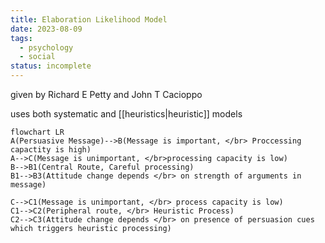 ```yaml
---
title: Elaboration Likelihood Model
date: 2023-08-09
tags:
  - psychology
  - social
status: incomplete
---
```

given by Richard E Petty and John T Cacioppo


uses both systematic and [[heuristics|heuristic]] models

```mermaid
flowchart LR
A(Persuasive Message)-->B(Message is important, </br> Proccessing capactity is high)
A-->C(Message is unimportant, </br>processing capacity is low)
B-->B1(Central Route, Careful processing)
B1-->B3(Attitude change depends </br> on strength of arguments in message)

C-->C1(Message is unimportant, </br> process capacity is low)
C1-->C2(Peripheral route, </br> Heuristic Process)
C2-->C3(Attitude change depends </br> on presence of persuasion cues which triggers heuristic processing)

```
